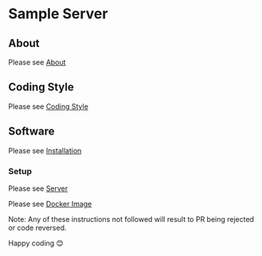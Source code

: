 # Sample Server

## About

Please see [About](/Documentation/About.md)

## Coding Style

Please see [Coding Style]()

## Software

Please see [Installation](/Documentation/Installation.md#software)

### Setup

Please see [Server](/Documentation/Installation.md#setup)

Please see [Docker Image](/Documentation/Installation.md#docker)

Note: Any of these instructions not followed will result to PR being rejected or code reversed.

Happy coding 😊
